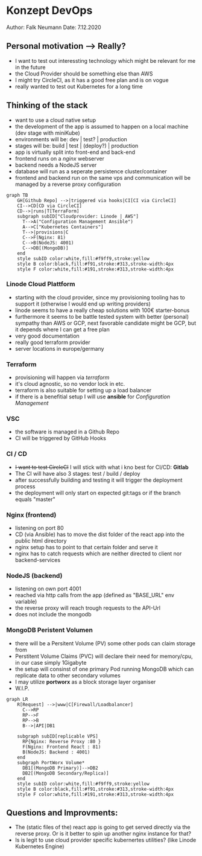 # Konzept DevOps

Author: Falk Neumann
Date: 7.12.2020

## Personal motivation --> Really?
- I want to test out interessting technology which might be relevant for me in the future
- the Cloud Provider should be something else than AWS
- I might try CircleCI, as it has a good free plan and is on vogue
- really wanted to test out Kubernetes for a long time

## Thinking of the stack
- want to use a cloud native setup
- the development of the app is assumed to happen on a local machine (dev stage with miniKube)
- environments will be: dev | test? | production
- stages will be: build | test | (deploy?) | production
- app is virtually split into front-end and back-end
- frontend runs on a *nginx* webserver
- backend needs a NodeJS server
- database will run as a seperate persistence cluster/container
- frontend and backend run on the same vps and communication will be managed by a reverse proxy configuration

<!-- ![Pipeline](pipeline.png) -->
```mermaid
graph TB
    GH[Github Repo] -->|triggered via hooks|CI[CI via CircleCI]
    CI-->CD[CD via CircleCI]
    CD-->|runs|T[TerraForm]
    subgraph subID["Cloudprovider: Linode | AWS"]
      T-->A("Configuration Management Ansible")
      A-->C["Kubernetes Containers"]
      T-->|provisions|C
      C-->F(Nginx: 81)
      C-->B(NodeJS: 4001)
      C-->DB[(MongoDB)]
    end
    style subID color:white,fill:#f9ff9,stroke:yellow
    style B color:black,fill:#f91,stroke:#313,stroke-width:4px
    style F color:white,fill:#191,stroke:#313,stroke-width:4px
```

  ### Linode Cloud Plattform
  - starting with the cloud provider, since my provisioning tooling has to support it (otherwise I would end up writing providers)
  - linode seems to have a really cheap solutions with 100€ starter-bonus
  - furthermore it seems to be battle tested system with better (personal) sympathy than AWS or GCP, next favorable candidate might be GCP, but it depends where I can get a free plan
  - very good documentation
  - really good terraform provider
  - server locations in europe/germany
  
  ### Terraform
  - provisioning will happen via *terraform*
  - it's cloud agnostic, so no vendor lock in etc.
  - terraform is also suitable for setting up a load balancer
  - if there is a benefitial setup I will use **ansible** for *Configuration Management*

  ### VSC
  - the software is managed in a Github Repo
  - CI will be triggered by GitHub Hooks
  
  ### CI / CD
  - ~~I want to test CircleCI~~ I will stick with what i kno best for CI/CD: **Gitlab**
  - The CI will have also 3 stages: test / build / deploy
  - after successfully building and testing it will trigger the deployment process
  - the deployment will only start on expected git:tags or if the branch equals "master"

  ### Nginx (frontend)
  - listening on port 80
  - CD (via Ansible) has to move the dist folder of the react app into the public html directory
  - nginx setup has to point to that certain folder and serve it
  - nginx has to catch requests which are neither directed to client nor backend-services

  ### NodeJS (backend)
  - listening on own port 4001
  - reached via http calls from the app (defined as "BASE_URL" env variable)
  - the reverse proxy will reach trough requests to the API-Url
  - does not include the mongodb

  ### MongoDB Peristent Volumen
  - there will be a Persitent Volume (PV) some other pods can claim storage from
  - Perstitent Volume Claims (PVC) will declare their need for memory/cpu, in our case simply 1Gigabyte
  - the setup will consinst of one primary Pod running MongoDB which can replicate data to other secondary volumes
  - I may utilize **portworx** as a block storage layer organiser
  - W.I.P.

<!-- ![Infrastructure](infra.png) -->
```mermaid
graph LR
    R[Request] -->|www|C[Firewall/Loadbalancer]
      C-->RP 
      RP-->F
      RP-->B
      B-->|API|DB1
    
    subgraph subID[replicable VPS]
      RP{Nginx: Reverse Proxy :80 }
      F(Nginx: Frontend React : 81)
      B(NodeJS: Backend : 4001)
    end
    subgraph PortWorx Volume*
      DB1[(MongoDB Primary)]-->DB2
      DB2[(MongoDB Secondary/Replica)]
    end
    style subID color:white,fill:#f9ff9,stroke:yellow
    style B color:black,fill:#f91,stroke:#313,stroke-width:4px
    style F color:white,fill:#191,stroke:#313,stroke-width:4px
``` 

## Questions and Improvments:
- The (static files of the) react app is going to get served directly via the reverse proxy. Or is it better to spin up another nginx instance for that?
- Is is legit to use cloud provider specific kubernertes utilities? (like Linode Kubernetes Engine)
